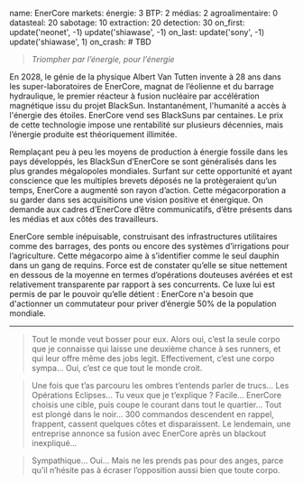 name: EnerCore
markets:
    énergie: 3
    BTP: 2
    médias: 2
    agroalimentaire: 0
datasteal: 20
sabotage: 10
extraction: 20
detection: 30
on_first:
    update('neonet', -1)
    update('shiawase', -1)
on_last:
    update('sony', -1)
    update('shiawase', 1)
on_crash:
    # TBD

> *Triompher par l’énergie, pour l’énergie*

En 2028, le génie de la physique Albert Van Tutten invente à 28 ans dans les super-laboratoires de EnerCore, magnat de l’éolienne et du barrage hydraulique, le premier réacteur à fusion nucléaire par accélération magnétique issu du projet BlackSun. Instantanément, l'humanité a accès à l'énergie des étoiles. EnerCore vend ses BlackSuns par centaines. Le prix de cette technologie impose une rentabilité sur plusieurs décennies, mais l’énergie produite est théoriquement illimitée. 

Remplaçant peu à peu les moyens de production à énergie fossile dans les pays développés, les BlackSun d’EnerCore se sont généralisés dans les plus grandes mégalopoles mondiales. Surfant sur cette opportunité et ayant conscience que les multiples brevets déposés ne la protègeraient qu’un temps, EnerCore a augmenté son rayon d’action. Cette mégacorporation a su garder dans ses acquisitions une vision positive et énergique. On demande aux cadres d’EnerCore d’être communicatifs, d’être présents dans les médias et aux côtés des travailleurs. 

EnerCore semble inépuisable, construisant des infrastructures utilitaires comme des barrages, des ponts ou encore des systèmes d’irrigations pour l’agriculture. Cette mégacorpo aime à s’identifier comme le seul dauphin dans un gang de requins. Force est de constater qu’elle se situe nettement en dessous de la moyenne en termes d’opérations douteuses avérées et est relativement transparente par rapport à ses concurrents. Ce luxe lui est permis de par le pouvoir qu’elle détient : EnerCore n'a besoin que d'actionner un commutateur pour priver d’énergie 50% de la population mondiale.

---

>Tout le monde veut bosser pour eux. Alors oui, c’est la seule corpo que je connaisse qui laisse une deuxième chance à ses runners, et qui leur offre même des jobs legit. Effectivement, c’est une corpo sympa… Oui, c’est ce que tout le monde croit.

>Une fois que t’as parcouru les ombres t’entends parler de trucs… Les Opérations Eclipses… Tu veux que je t’explique ? Facile… EnerCore choisis une cible, puis coupe le courant dans tout le quartier… Tout est plongé dans le noir… 300 commandos descendent en rappel, frappent, cassent quelques côtes et disparaissent. Le lendemain, une entreprise annonce sa fusion avec EnerCore après un blackout inexpliqué… 

>Sympathique… Oui… Mais ne les prends pas pour des anges, parce qu’il n’hésite pas à écraser l’opposition aussi bien que toute corpo.
